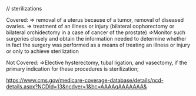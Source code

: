 // sterilizations

Covered:
=> removal of a uterus because of a tumor, removal of diseased ovaries.
=> treatment of an illness or injury (bilateral oophorectomy or bilateral orchidectomy in a case of cancer of the prostate)
=>Monitor such surgeries closely and obtain the information needed to determine whether in fact the surgery was performed as a means of treating an illness or injury or only to achieve sterilization

Not Covered:
=>Elective hysterectomy, tubal ligation, and vasectomy, if the primary indication for these procedures is sterilization;


https://www.cms.gov/medicare-coverage-database/details/ncd-details.aspx?NCDId=13&ncdver=1&bc=AAAAgAAAAAAA&

